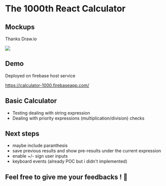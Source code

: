 # The 1000th React Calculator 

## Mockups 

Thanks Draw.io 

![](https://i.imgur.com/aIi6Y1y.png)

## Demo

Deployed on firebase host service

https://calculator-1000.firebaseapp.com/

## Basic Calculator

- Testing dealing with string expression
- Dealing with priority expressions (multiplication/division) checks

## Next steps
- maybe include paranthesis
- save previous results and show pre-results under the current expression
- enable +/- sign user inputs
- keyboard events (already POC but i didn't implemented)

## Feel free to give me your feedbacks ! :bow:
